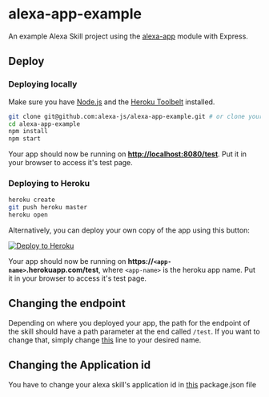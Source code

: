 # alexa-app-example

An example Alexa Skill project using the [alexa-app](https://github.com/alexa-js/alexa-app) module with Express.

## Deploy
### Deploying locally

Make sure you have [Node.js](http://nodejs.org/) and the [Heroku Toolbelt](https://toolbelt.heroku.com/) installed.

```sh
git clone git@github.com:alexa-js/alexa-app-example.git # or clone your own fork
cd alexa-app-example
npm install
npm start
```

Your app should now be running on **[http://localhost:8080/test](http://localhost:8080/test)**. Put it in your browser to access it's test page.

### Deploying to Heroku

```sh
heroku create
git push heroku master
heroku open
```

Alternatively, you can deploy your own copy of the app using this button:

[![Deploy to Heroku](https://www.herokucdn.com/deploy/button.png)](https://heroku.com/deploy?template=https://github.com/kathan565/Alexa-js-homeautomation)

Your app should now be running on **https://`<app-name>`.herokuapp.com/test**, where `<app-name>` is the heroku app name. Put it in your browser to access it's test page.

## Changing the endpoint
Depending on where you deployed your app, the path for the endpoint of the skill should have a path parameter at the end called `/test`. If you want to change that, simply change [this](https://github.com/kathan565/alexa-skill-js/blob/master/index.js#L8) line to your desired name.

## Changing the Application id
You have to change your alexa skill's application id in [this](https://github.com/kathan565/Alexa-js-homeautomation/blob/master/package.json#L11) package.json file 
